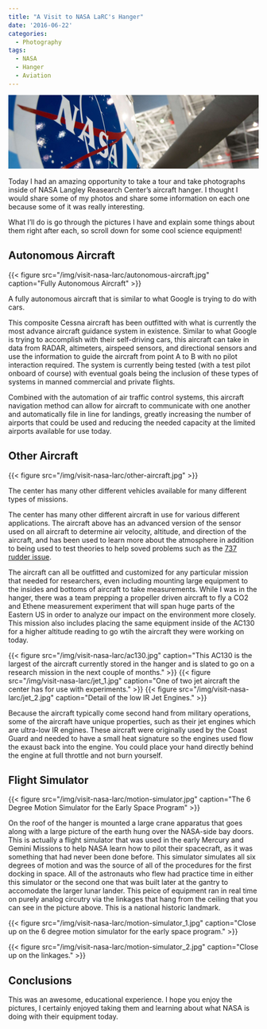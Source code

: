 ```yaml
---
title: "A Visit to NASA LaRC's Hanger"
date: '2016-06-22'
categories:
  - Photography
tags:
  - NASA
  - Hanger
  - Aviation
---
```


![](/img/visit-nasa-larc/feature.jpg)

Today I had an amazing opportunity to take a tour and take photographs inside of NASA Langley Reasearch Center’s aircraft hanger. I thought I would share some of my photos and share some information on each one because some of it was really interesting.

What I’ll do is go through the pictures I have and explain some things about them right after each, so scroll down for some cool science equipment!

## Autonomous Aircraft

{{< figure src="/img/visit-nasa-larc/autonomous-aircraft.jpg" caption="Fully Autonomous Aircraft" >}}

A fully autonomous aircraft that is similar to what Google is trying to do with cars.

This composite Cessna aircraft has been outfitted with what is currently the most advance aircraft guidance system in existence. Similar to what Google is trying to accomplish with their self-driving cars, this aircraft can take in data from RADAR, altimeters, airspeed sensors, and directional sensors and use the information to guide the aircraft from point A to B with no pilot interaction required. The system is currently being tested (with a test pilot onboard of course) with eventual goals being the inclusion of these types of systems in manned commercial and private flights.

Combined with the automation of air traffic control systems, this aircraft navigation method can allow for aircraft to communicate with one another and automatically file in line for landings, greatly increasing the number of airports that could be used and reducing the needed capacity at the limited airports available for use today.

## Other Aircraft

{{< figure src="/img/visit-nasa-larc/other-aircraft.jpg" >}}

The center has many other different vehicles available for many different types of missions.

The center has many other different aircraft in use for various different applications. The aircraft above has an advanced version of the sensor used on all aircraft to determine air velocity, altitude, and direction of the aircraft, and has been used to learn more about the atmosphere in addition to being used to test theories to help soved problems such as the [737 rudder issue](https://en.wikipedia.org/wiki/Boeing_737_rudder_issues).

The aircraft can all be outfitted and customized for any particular mission that needed for researchers, even including mounting large equipment to the insides and bottoms of aircraft to take measurements. While I was in the hanger, there was a team prepping a propeller driven aircraft to fly a CO2 and Ethene measurement experiment that will span huge parts of the Eastern US in order to analyze our impact on the environment more closely. This mission also includes placing the same equipment inside of the AC130 for a higher altitude reading to go wtih the aircraft they were working on today.

{{< figure src="/img/visit-nasa-larc/ac130.jpg" caption="This AC130 is the largest of the aircraft currently stored in the hanger and is slated to go on a research mission in the next couple of months." >}}
{{< figure src="/img/visit-nasa-larc/jet_1.jpg" caption="One of two jet aircraft the center has for use with experiments." >}}
{{< figure src="/img/visit-nasa-larc/jet_2.jpg" caption="Detail of the low IR Jet Engines." >}}

Because the aircraft typically come second hand from military operations, some of the aircraft have unique properties, such as their jet engines which are ultra-low IR engines. These aircraft were originally used by the Coast Guard and needed to have a small heat signature so the engines used flow the exaust back into the engine. You could place your hand directly behind the engine at full throttle and not burn yourself.

## Flight Simulator

{{< figure src="/img/visit-nasa-larc/motion-simulator.jpg" caption="The 6 Degree Motion Simulator for the Early Space Program" >}}

On the roof of the hanger is mounted a large crane apparatus that goes along with a large picture of the earth hung over the NASA-side bay doors. This is actually a flight simulator that was used in the early Mercury and Gemini Missions to help NASA learn how to pilot their spacecraft, as it was something that had never been done before. This simulator simulates all six degrees of motion and was the source of all of the procedures for the first docking in space. All of the astronauts who flew had practice time in either this simulator or the second one that was built later at the gantry to accomodate the larger lunar lander. This peice of equipment ran in real time on purely analog circutry via the linkages that hang from the ceiling that you can see in the picture above. This is a national historic landmark.

{{< figure src="/img/visit-nasa-larc/motion-simulator_1.jpg" caption="Close up on the 6 degree motion simulator for the early space program." >}}

{{< figure src="/img/visit-nasa-larc/motion-simulator_2.jpg" caption="Close up on the linkages." >}}

## Conclusions

This was an awesome, educational experience. I hope you enjoy the pictures, I certainly enjoyed taking them and learning about what NASA is doing with their equipment today.
